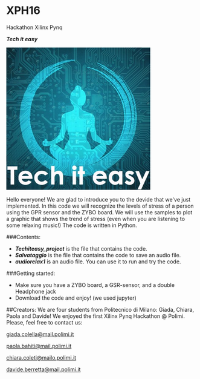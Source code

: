 # XPH16
Hackathon Xilinx Pynq

***Tech it easy***

![](https://github.com/GiadaColella/XPH16/blob/master/logo.jpg)

Hello everyone! We are glad to introduce you to the devide that we've just implemented.
In this code we will recognize the levels of stress of a person using the GPR sensor and the ZYBO board.
We will use the samples to plot a graphic that shows the trend of stress (even when you are listening to some relaxing music!)
The code is written in Python.


###Contents:

* ***Techiteasy_project*** is the file that contains the code.
* ***Salvataggio*** is the file that contains the code to save an audio file. 
* ***audiorelax1*** is an audio file. You can use it to run and try the code.

###Getting started:
* Make sure you have a ZYBO board, a GSR-sensor, and a double Headphone jack
* Download the code and enjoy! (we used jupyter)

##Creators:
We are four students from Politecnico di Milano: Giada, Chiara, Paola and Davide!
We enjoyed the first Xilinx Pynq Hackathon @ Polimi. Please, feel free to contact us:

giada.colella@mail.polimi.it

paola.bahiti@mail.polimi.it

chiara.coleti@mailo.polimi.it

davide.berretta@mail.polimi.it
